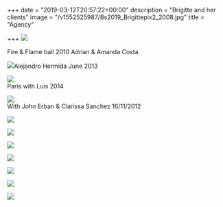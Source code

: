 +++
date = "2019-03-12T20:57:22+00:00"
description = "Brigitte and her clients"
image = "/v1552525987/Bs2019_Brigittepix2_2008.jpg"
title = "Agency"

+++
![](https://res.cloudinary.com/paris-tango/image/upload/v1552984527/F_F-2010_A_A_teaching.jpg)

Fire & Flame ball 2010 Adrian & Amanda Costa

![](https://res.cloudinary.com/paris-tango/image/upload/v1552984527/June_2013Ws_with_Alejandro_Hermida.jpg)Alejandro Hermida June 2013

![](https://res.cloudinary.com/paris-tango/image/upload/v1552984715/Paris_with_Luis_Aug_2014.jpg)  
Paris with Luis 2014

![](https://res.cloudinary.com/paris-tango/image/upload/v1552984716/with_John_Clarissa_16112012.jpg)  
With John Erban & Clarissa Sanchez 16/11/2012

![](https://res.cloudinary.com/paris-tango/image/upload/v1552995551/Paris_Festival_last_night.jpg)

![](https://res.cloudinary.com/paris-tango/image/upload/v1552995554/Paris_with_Fernando.jpg)

![](https://res.cloudinary.com/paris-tango/image/upload/v1552995555/Paris_with_Jimena_Fernando.jpg)

![](https://res.cloudinary.com/paris-tango/image/upload/v1552523644/P1010075.jpg)

![](https://res.cloudinary.com/paris-tango/image/upload/v1552523644/P1010060.jpg)

![](https://res.cloudinary.com/paris-tango/image/upload/v1552985821/CIMG4145.jpg)

![](https://res.cloudinary.com/paris-tango/image/upload/v1552985821/CIMG4144.jpg)